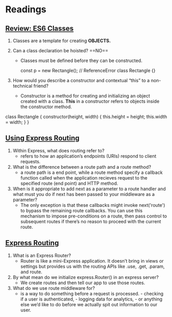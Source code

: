 # Readings

## [Review: ES6 Classes](https://developer.mozilla.org/en-US/docs/Web/JavaScript/Reference/Classes)

1. Classes are a template for creating **OBJECTS.**
2. Can a class declaration be hoisted? ==NO==
    - Classes must be defined before they can be constructed.

        const p = new Rectangle(); // ReferenceError
        class Rectangle {}

3. How would you describe a constructor and contextual “this” to a non-technical friend?
    - Constructor is a method for creating and initializing an object created with a class.
    **This** in a constructor refers to objects inside the constructor method.

class Rectangle {
  constructor(height, width) {
    this.height = height;
    this.width = width;
  }
}

## [Using Express Routing](https://expressjs.com/en/guide/routing.html)

1. Within Express, what does routing refer to?
    - refers to how an application’s endpoints (URIs) respond to client requests.
2. What is the difference between a route path and a route method?
    - a route path is a end point, while a route method specify a callback function called when the application recieves request to the specified route (end point) and HTTP method.
3. When is it appropriate to add next as a parameter to a route handler and what must you do if next has been passed to your middleware as a parameter?
    - The only exception is that these callbacks might invoke next('route') to bypass the remaining route callbacks. You can use this mechanism to impose pre-conditions on a route, then pass control to subsequent routes if there’s no reason to proceed with the current route.

## [Express Routing](https://expressjs.com/en/guide/routing.html)

1. What is an Express Router?
    - Router is like a mini-Express application. It doesn’t bring in views or settings but provides us with the routing APIs like .use, .get, .param, and route.
2. By what mean do we initialize express.Router() in an express server?
    - We create routes and then tell our app to use those routes.
3. What do we use route middleware for?
    - is a way to do something before a request is processed.
            - checking if a user is authenticated,
            - logging data for analytics,
            - or anything else we’d like to do before we actually spit out information to our user.
